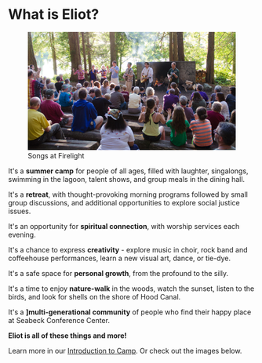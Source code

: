 # What is Eliot?

<figure>
    <img src="img/firelight_slide.jpg" alt="Songs at Firelight" />
    <figcaption>Songs at Firelight</figcaption>
</figure>

It's a **summer camp** for people of all ages, filled with laughter, 
singalongs, swimming in the lagoon, talent shows, and group meals in the dining hall.

It's a **retreat**, with thought-provoking morning programs followed by small group 
discussions, and additional opportunities to explore social justice issues.

It's an opportunity for **spiritual connection**, with worship services each evening.

It's a chance to express **creativity** - explore music in choir, rock band and 
coffeehouse performances, learn a new visual art, dance, or tie-dye.

It's a safe space for **personal growth**, from the profound to the silly.

It's a time to enjoy **nature-walk** in the woods, watch the sunset, listen 
to the birds, and look for shells on the shore of Hood Canal.

It's a **]multi-generational community** of people who find their happy place at Seabeck Conference Center.

**Eliot is all of these things and more!**

Learn more in our <a href="">Introduction to Camp</a>. Or check out the images below.
